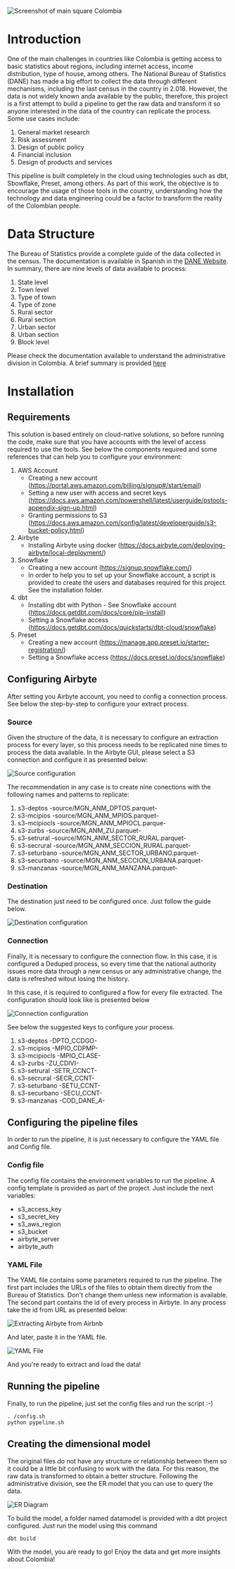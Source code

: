 ![Screenshot of main square Colombia](installation/img/colombia-4878721_1280.jpg)

# Introduction

One of the main challenges in countries like Colombia is getting access to basic statistics about regions, including internet access, income distribution, type of house, among others. The National Bureau of Statistics (DANE) has made a big effort to collect the data through different mechanisms, including the last census in the country in 2.018. However, the data is not widely known anda available by the public, therefore, this project is a first attempt to build a pipeline to get the raw data and transform it so anyone interested in the data of the country can replicate the process. Some use cases include:

1. General market research
2. Risk assessment
3. Design of public policy
4. Financial inclusion
5. Design of products and services

This pipeline is built completely in the cloud using technologies such as dbt, Sbowflake, Preset, among others. As part of this work, the objective is to encourage the usage of those tools in the country, understanding how the technology and data engineering could be a factor to transform the reality of the Colombian people.

# Data Structure

The Bureau of Statistics provide a complete guide of the data collected in the census. The documentation is available in Spanish in the [DANE Website](https://www.dane.gov.co/files/geoportal-provisional/MGN2018_Integrado_CNPV2018_InstructivoUso.pdf). In summary, there are nine levels of data available to process:

1. State level
2. Town level
3. Type of town
4. Type of zone
5. Rural sector
6. Rural section
7. Urban sector
8. Urban section
9. Block level

Please check the documentation available to understand the administrative division in Colombia. A brief summary is provided [here](https://en.wikipedia.org/wiki/Administrative_divisions_of_Colombia)


# Installation

## Requirements

This solution is based entirely on cloud-native solutions, so before running the code, make sure that you have accounts with the level of access required to use the tools. See below the components required and some references that can help you to configure your environment:

1. AWS Account
    - Creating a new account (https://portal.aws.amazon.com/billing/signup#/start/email)
    - Setting a new user with access and secret keys (https://docs.aws.amazon.com/powershell/latest/userguide/pstools-appendix-sign-up.html)
    - Granting permissions to S3 (https://docs.aws.amazon.com/config/latest/developerguide/s3-bucket-policy.html)
2. Airbyte
    - Installing Airbyte using docker (https://docs.airbyte.com/deploying-airbyte/local-deployment/)
3. Snowflake
    - Creating a new account (https://signup.snowflake.com/)
    - In order to help you to set up your Snowflake account, a script is provided to create the users and databases required for this project. See the installation folder.
4. dbt
    - Installing dbt with Python - See Snowflake account (https://docs.getdbt.com/docs/core/pip-install)
    - Setting a Snowflake access (https://docs.getdbt.com/docs/quickstarts/dbt-cloud/snowflake)
5. Preset
    - Creating a new account (https://manage.app.preset.io/starter-registration/)
    - Setting a Snowflake access (https://docs.preset.io/docs/snowflake)

## Configuring Airbyte

After setting you Airbyte account, you need to config a connection process. See below the step-by-step to configure your extract process.

### Source

Given the structure of the data, it is necessary to configure an extraction process for every layer, so this process needs to be replicated nine times to process the data available. In the Airbyte GUI, please select a S3 connection and configure it as presented below:

![Source configuration](installation/img/sourceAirbyte.png)

The recommendation in any case is to create nine conections with the following names and patterns to replicate:

1. s3-deptos -source/MGN_ANM_DPTOS.parquet-
2. s3-mcipios -source/MGN_ANM_MPIOS.parquet-
3. s3-mcipiocls -source/MGN_ANM_MPIOCL.parque-
4. s3-zurbs -source/MGN_ANM_ZU.parquet-
5. s3-setrural -source/MGN_ANM_SECTOR_RURAL.parquet-
6. s3-secrural -source/MGN_ANM_SECCION_RURAL.parquet-
7. s3-seturbano -source/MGN_ANM_SECTOR_URBANO.parquet-
8. s3-securbano -source/MGN_ANM_SECCION_URBANA.parquet-
9. s3-manzanas -source/MGN_ANM_MANZANA.parquet-

### Destination

The destination just need to be configured once. Just follow the guide below.

![Destination configuration](installation/img/sourceAirbyte.png)

### Connection

Finally, it is necessary to configure the connection flow. In this case, it is configured a Deduped process, so every time that the national authority issues more data through a new census or any administrative change, the data is refreshed witout losing the history.

In this case, it is required to configured a flow for every file extracted. The configuration should look like is presented below

![Connection configuration](installation/img/connection.png)

See below the suggested keys to configure your process.

1. s3-deptos -DPTO_CCDGO-
2. s3-mcipios -MPIO_CDPMP-
3. s3-mcipiocls -MPIO_CLASE-
4. s3-zurbs -ZU_CDIVI-
5. s3-setrural -SETR_CCNCT-
6. s3-secrural -SECR_CCNT-
7. s3-seturbano -SETU_CCNT-
8. s3-securbano -SECU_CCNT-
9. s3-manzanas -COD_DANE_A-

## Configuring the pipeline files

In order to run the pipeline, it is just necessary to configure the YAML file and Config file.

### Config file

The config file contains the environment variables to run the pipeline. A config template is provided as part of the project. Just include the next variables:

- s3_access_key
- s3_secret_key
- s3_aws_region
- s3_bucket
- airbyte_server
- airbyte_auth

### YAML File

The YAML file contains some parameters required to run the pipeline. The first part includes the URLs of the files to obtain them directly from the Bureau of Statistics. Don't change them unless new information is available. The second part contains the id of every process in Airbyte. In any process take the id from URL as presented below:

![Extracting Airbyte from Airbnb](installation/img/configIdAirbyte.png)

And later, paste it in the YAML file.

![YAML File](installation/img/YAMLFile.png)

And you're ready to extract and load the data!

## Running the pipeline

Finally, to run the pipeline, just set the config files and run the script :-)

```
. /config.sh
python pypeline.sh
```

## Creating the dimensional model

The original files do not have any structure or relationship between them so it could be a little bit confusing to work with the data. For this reason, the raw data is transformed to obtain a better structure. Following the administrative division, see the ER model that you can use to query the data.

![ER Diagram](installation/img/ERDiagram.drawio.png) 

To build the model, a folder named datamodel is provided with a dbt project configured. Just run the model using this command

```
dbt build
```

With the model, you are ready to go! Enjoy the data and get more insights about Colombia!